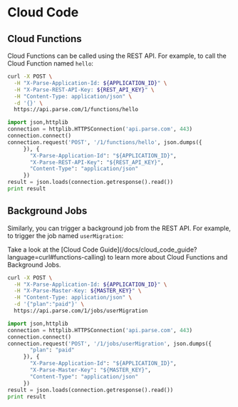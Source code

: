 # Cloud Code

## Cloud Functions

Cloud Functions can be called using the REST API. For example, to call the Cloud Function named `hello`:

```bash
curl -X POST \
  -H "X-Parse-Application-Id: ${APPLICATION_ID}" \
  -H "X-Parse-REST-API-Key: ${REST_API_KEY}" \
  -H "Content-Type: application/json" \
  -d '{}' \
  https://api.parse.com/1/functions/hello
```
```python
import json,httplib
connection = httplib.HTTPSConnection('api.parse.com', 443)
connection.connect()
connection.request('POST', '/1/functions/hello', json.dumps({
     }), {
       "X-Parse-Application-Id": "${APPLICATION_ID}",
       "X-Parse-REST-API-Key": "${REST_API_KEY}",
       "Content-Type": "application/json"
     })
result = json.loads(connection.getresponse().read())
print result
```

##  Background Jobs 

Similarly, you can trigger a background job from the REST API. For example, to trigger the job named `userMigration`:

<div class='tip info'><div>
  Take a look at the [Cloud Code Guide](/docs/cloud_code_guide?language=curl#functions-calling) 
  to learn more about Cloud Functions and Background Jobs.
</div></div>

```bash
curl -X POST \
  -H "X-Parse-Application-Id: ${APPLICATION_ID}" \
  -H "X-Parse-Master-Key: ${MASTER_KEY}" \
  -H "Content-Type: application/json" \
  -d '{"plan":"paid"}' \
  https://api.parse.com/1/jobs/userMigration
```
```python
import json,httplib
connection = httplib.HTTPSConnection('api.parse.com', 443)
connection.connect()
connection.request('POST', '/1/jobs/userMigration', json.dumps({
       "plan": "paid"
     }), {
       "X-Parse-Application-Id": "${APPLICATION_ID}",
       "X-Parse-Master-Key": "${MASTER_KEY}",
       "Content-Type": "application/json"
     })
result = json.loads(connection.getresponse().read())
print result
```
